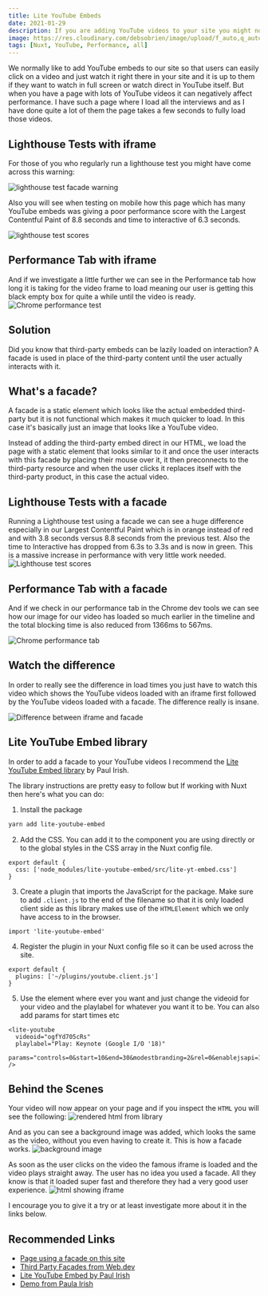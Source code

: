```yaml
---
title: Lite YouTube Embeds
date: 2021-01-29
description: If you are adding YouTube videos to your site you might notice that they can load quite slowly especially when loading iframes. However this is a better way. With this library your YouTube videos will load super fast and your site will be more performant because of it.
image: https://res.cloudinary.com/debsobrien/image/upload/f_auto,q_auto/v1611939855/debbie.codes/blog/Screenshot_2021-01-29_at_18.03.52_yuqsr3.png
tags: [Nuxt, YouTube, Performance, all]
---
```


We normally like to add YouTube embeds to our site so that users can easily click on a video and just watch it right there in your site and it is up to them if they want to watch in full screen or watch direct in YouTube itself. But when you have a page with lots of YouTube videos it can negatively affect performance. I have such a page where I load all the interviews and as I have done quite a lot of them the page takes a few seconds to fully load those videos.

## Lighthouse Tests with iframe

For those of you who regularly run a lighthouse test you might have come across this warning:

![lighthouse test facade warning](https://res.cloudinary.com/debsobrien/image/upload/f_auto,q_auto/v1611938884/debbie.codes/blog/Screenshot_2021-01-29_at_10.37.43_meeyhu.png)

Also you will see when testing on mobile how this page which has many YouTube embeds was giving a poor performance score with the Largest Contentful Paint of 8.8 seconds and time to interactive of 6.3 seconds.

![lighthouse test scores](https://res.cloudinary.com/debsobrien/image/upload/f_auto,q_auto/v1611939169/debbie.codes/blog/Screenshot_2021-01-29_at_16.34.14_jcv8ok.png)

## Performance Tab with iframe

And if we investigate a little further we can see in the Performance tab how long it is taking for the video frame to load meaning our user is getting this black empty box for quite a while until the video is ready. ![Chrome performance test](https://res.cloudinary.com/debsobrien/image/upload/c_scale,f_auto,q_auto,w_1400/v1611938884/debbie.codes/blog/Screenshot_2021-01-29_at_16.36.35_fa339w.png)

## Solution

Did you know that third-party embeds can be lazily loaded on interaction? A facade is used in place of the third-party content until the user actually interacts with it.

## What's a facade?

A facade is a static element which looks like the actual embedded third-party but it is not functional which makes it much quicker to load. In this case it's basically just an image that looks like a YouTube video.

Instead of adding the third-party embed direct in our HTML, we load the page with a static element that looks similar to it and once the user interacts with this facade by placing their mouse over it, it then preconnects to the third-party resource and when the user clicks it replaces itself with the third-party product, in this case the actual video.

## Lighthouse Tests with a facade

Running a Lighthouse test using a facade we can see a huge difference especially in our Largest Contentful Paint which is in orange instead of red and with 3.8 seconds versus 8.8 seconds from the previous test. Also the time to Interactive has dropped from 6.3s to 3.3s and is now in green. This is a massive increase in performance with very little work needed. ![Lighthouse test scores](https://res.cloudinary.com/debsobrien/image/upload/c_scale,f_auto,q_auto,w_1400/v1611939855/debbie.codes/blog/Screenshot_2021-01-29_at_18.03.19_tlqdpj.png)

## Performance Tab with a facade

And if we check in our performance tab in the Chrome dev tools we can see how our image for our video has loaded so much earlier in the timeline and the total blocking time is also reduced from 1366ms to 567ms.

![Chrome performance tab](https://res.cloudinary.com/debsobrien/image/upload/c_scale,f_auto,q_auto,w_1400/v1611939855/debbie.codes/blog/Screenshot_2021-01-29_at_18.03.52_yuqsr3.png)

## Watch the difference

In order to really see the difference in load times you just have to watch this video which shows the YouTube videos loaded with an iframe first followed by the YouTube videos loaded with a facade. The difference really is insane.

![Difference between iframe and facade](https://res.cloudinary.com/debsobrien/video/upload/v1611941119/debbie.codes/blog/facade_upiufl.gif)

## Lite YouTube Embed library

In order to add a facade to your YouTube videos I recommend the [Lite YouTube Embed library](https://www.npmjs.com/package/lite-youtube-embed) by Paul Irish.

The library instructions are pretty easy to follow but If working with Nuxt then here's what you can do:

1. Install the package

```bash
yarn add lite-youtube-embed
```

2. Add the CSS. You can add it to the component you are using directly or to the global styles in the CSS array in the Nuxt config file.

```js{}[nuxt.config.js]
export default {
  css: ['node_modules/lite-youtube-embed/src/lite-yt-embed.css']
}
```

3. Create a plugin that imports the JavaScript for the package. Make sure to add `.client.js` to the end of the filename so that it is only loaded client side as this library makes use of the `HTMLElement` which we only have access to in the browser.

```js{}[plugins/youtube.client.js]
import 'lite-youtube-embed'
```

4. Register the plugin in your Nuxt config file so it can be used across the site.

```js{}[nuxt.config.js]
export default {
  plugins: ['~/plugins/youtube.client.js']
}
```

5. Use the element where ever you want and just change the videoid for your video and the playlabel for whatever you want it to be. You can also add params for start times etc

```js{}[components/vidoes.vue]
<lite-youtube
  videoid="ogfYd705cRs"
  playlabel="Play: Keynote (Google I/O '18)"
  params="controls=0&start=10&end=30&modestbranding=2&rel=0&enablejsapi=1
/>
```

## Behind the Scenes

Your video will now appear on your page and if you inspect the `HTML` you will see the following: ![rendered html from library](https://res.cloudinary.com/debsobrien/image/upload/f_auto,q_auto/v1611942696/debbie.codes/blog/Screenshot_2021-01-29_at_18.50.42_bdctou.png)

And as you can see a background image was added, which looks the same as the video, without you even having to create it. This is how a facade works. ![background image](https://res.cloudinary.com/debsobrien/image/upload/f_auto,q_auto/v1611942698/debbie.codes/blog/Screenshot_2021-01-29_at_18.51.18_ifwfgr.png)

As soon as the user clicks on the video the famous iframe is loaded and the video plays straight away. The user has no idea you used a facade. All they know is that it loaded super fast and therefore they had a very good user experience. ![html showing iframe](https://res.cloudinary.com/debsobrien/image/upload/f_auto,q_auto/v1611943517/debbie.codes/blog/Screenshot_2021-01-29_at_19.04.47_bhero2.png)

I encourage you to give it a try or at least investigate more about it in the links below.

## Recommended Links

- [Page using a facade on this site](https://debbie.codes/resources/interviews)
- [Third Party Facades from Web.dev](https://web.dev/third-party-facades/)
- [Lite YouTube Embed by Paul Irish](https://www.npmjs.com/package/lite-youtube-embed)
- [Demo from Paula Irish](https://paulirish.github.io/lite-youtube-embed/)
